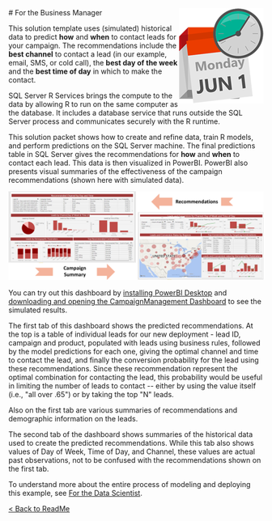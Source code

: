 <img src="Images/management.png" align="right">
# For the Business Manager

This solution template uses (simulated) historical data to predict  **how** and **when** to contact leads for your campaign. The recommendations include  the **best channel** to contact a lead (in our example, email, SMS, or cold call), the **best day of the week** and the **best time of day** in which to make the contact.  
 
SQL Server R Services brings the compute to the data by allowing R to run on the same computer as the database. It includes a database service that runs outside the SQL Server process and communicates securely with the R runtime. 

This solution packet shows how to create and refine data, train R models, and perform predictions on the SQL Server machine. The final predictions table in SQL Server gives the recommendations for **how** and **when** to contact each lead. This data is then visualized in PowerBI.  PowerBI also presents visual summaries of the effectiveness of the campaign recommendations (shown here with simulated data).


![Visualize](Images/visualize.png?raw=true)


You can try out this dashboard by <a href="https://powerbi.microsoft.com/en-us/desktop/" target="_blank">installing PowerBI Desktop</a> and <a href="Campaign%20Management%20Dashboard.pbix" target="_blank">downloading and opening the CampaignManagement Dashboard</a> to see the simulated results.

The first tab of this dashboard shows the predicted recommendations.  At the top is a table of individual leads for our new deployment - lead ID, campaign and product, populated with leads using business rules, followed by the model predictions for each one, giving the optimal channel and time to contact the lead, and finally the conversion probability for the lead using these recommendations.  Since these recommendation represent the optimal combination for contacting the lead, this probability would be useful in limiting the number of leads to contact --  either by using the value itself (i.e., "all over .65") or by taking the top "N" leads.

Also on the first tab are various summaries of recommendations and demographic information on the leads. 

The second tab of the dashboard shows summaries of the historical data used to create the predicted recommendations.  While this tab also shows values of Day of Week, Time of Day, and Channel, these values are actual past observations, not to be confused with the recommendations shown on the first tab.  

To understand more about the entire process of modeling and deploying this example, see [For the Data Scientist](data-scientist.md).
 

[&lt; Back to ReadMe](../readme.md)
